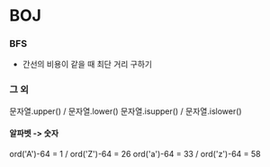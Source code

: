 # BOJ

### BFS
- 간선의 비용이 같을 때 최단 거리 구하기

### 그 외
문자열.upper() / 문자열.lower()
문자열.isupper() / 문자열.islower()

#### 알파벳 -> 숫자
ord('A')-64 = 1 / ord('Z')-64 = 26
ord('a')-64 = 33 / ord('z')-64 = 58
